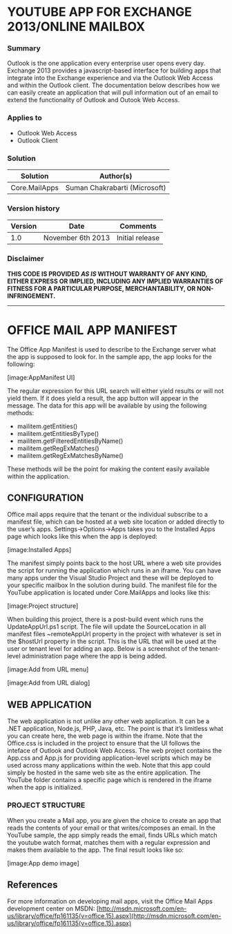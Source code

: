 # YOUTUBE APP FOR EXCHANGE 2013/ONLINE MAILBOX #

### Summary ###
Outlook is the one application every enterprise user opens every day. Exchange 2013 provides a javascript-based interface for building apps that integrate into the Exchange experience and via the Outlook Web Access and within the Outlook client.
The documentation below describes how we can easily create an application that will pull information out of an email to extend the functionality of Outlook and Outook Web Access.

### Applies to ###
-  Outlook Web Access
-  Outlook Client

### Solution ###
Solution | Author(s)
---------|----------
Core.MailApps | Suman Chakrabarti (Microsoft)

### Version history ###
Version  | Date | Comments
---------| -----| --------
1.0  | November 6th 2013 | Initial release

### Disclaimer ###
**THIS CODE IS PROVIDED *AS IS* WITHOUT WARRANTY OF ANY KIND, EITHER EXPRESS OR IMPLIED, INCLUDING ANY IMPLIED WARRANTIES OF FITNESS FOR A PARTICULAR PURPOSE, MERCHANTABILITY, OR NON-INFRINGEMENT.**

----------

# OFFICE MAIL APP MANIFEST #
The Office App Manifest is used to describe to the Exchange server what the app is supposed to look for. In the sample app, the app looks for the following:

[image:AppManifest UI]

The regular expression for this URL search will either yield results or will not yield them. If it does yield a result, the app button will appear in the message. The data for this app will be available by using the following methods:

-  mailitem.getEntities()
-  mailitem.getEntitiesByType()
-  mailitem.getFilteredEntitiesByName()
-  mailitem.getRegExMatches()
-  mailitem.getRegExMatchesByName()

These methods will be the point for making the content easily available within the application.

## CONFIGURATION ##
Office mail apps require that the tenant or the individual subscribe to a manifest file, which can be hosted at a web site location or added directly to the user’s apps. Settings->Options->Apps takes you to the Installed Apps page which looks like this when the app is deployed:

[image:Installed Apps]

The manifest simply points back to the host URL where a web site provides the script for running the application which runs in an iframe. You can have many apps under the Visual Studio Project and these will be deployed to your specific mailbox In the solution during build. The manifest file for the YouTube application is located under Core.MailApps and looks like this:

[image:Project structure]

When building this project, there is a post-build event which runs the UpdateAppUrl.ps1 script. The file will update the SourceLocation in all manifest files ~remoteAppUrl property in the project with whatever is set in the $hostUrl property in the script. This is the URL that will be used at the user or tenant level for adding an app. Below is a screenshot of the tenant-level administration page where the app is being added.

[image:Add from URL menu]

[image:Add from URL dialog]

## WEB APPLICATION ##
The web application is not unlike any other web application. It can be a .NET application, Node.js, PHP, Java, etc. The point is that it’s limitless what you can create here, the web page is within the iframe. Note that the Office.css is included in the project to ensure that the UI follows the inteface of Outlook and Outlook Web Access.
The web project contains the App.css and App.js for providing application-level scripts which may be used across many applications within the web. Note that this app could simply be hosted in the same web site as the entire application. The YouTube folder contains a specific page which is rendered in the iframe when the app is initialized.

### PROJECT STRUCTURE ###
When you create a Mail app, you are given the choice to create an app that reads the contents of your email or that writes/composes an email. In the YouTube sample, the app simply reads the email, finds URLs which match the youtube watch format, matches them with a regular expression and makes them available to the app. The final result looks like so:

[image:App demo image]

## References ##
For more information on developing mail apps, visit the Office Mail Apps development center on MSDN:
[http://msdn.microsoft.com/en-us/library/office/fp161135(v=office.15).aspx](http://msdn.microsoft.com/en-us/library/office/fp161135(v=office.15).aspx)